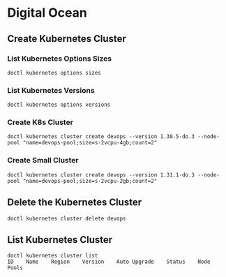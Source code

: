 # Digital Ocean

## Create Kubernetes Cluster

### List Kubernetes Options Sizes

```shell
doctl kubernetes options sizes
```

### List Kubernetes Versions

```shell
doctl kubernetes options versions
```

### Create K8s Cluster

```shell
doctl kubernetes cluster create devops --version 1.30.5-do.3 --node-pool "name=devops-pool;size=s-2vcpu-4gb;count=2"
```

### Create Small Cluster

```shell
doctl kubernetes cluster create devops --version 1.31.1-do.3 --node-pool "name=devops-pool;size=s-2vcpu-2gb;count=2"
```

## Delete the Kubernetes Cluster

```shell
doctl kubernetes cluster delete devops
```

## List Kubernetes Cluster

```shell
doctl kubernetes cluster list
ID    Name    Region    Version    Auto Upgrade    Status    Node Pools
```